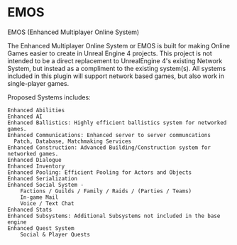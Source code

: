 # EMOS
EMOS (Enhanced Multiplayer Online System)

The Enhanced Multiplayer Online System or EMOS is built for making Online Games easier to create in Unreal Engine 4 projects. This project is not intended to be a direct replacement to UnrealEngine 4's existing Network System, but instead as a compliment to the existing system(s). All systems included in this plugin will support network based games, but also work in single-player games.

Proposed Systems includes:

    Enhanced Abilities
    Enhanced AI
    Enhanced Ballistics: Highly efficient ballistics system for networked games.    
    Enhanced Communications: Enhanced server to server communcations
      Patch, Database, Matchmaking Services      
    Enhanced Construction: Advanced Building/Construction system for networked games.
    Enhanced Dialogue
    Enhanced Inventory
    Enhanced Pooling: Efficient Pooling for Actors and Objects
    Enhanced Serialization
    Enhanced Social System -
        Factions / Guilds / Family / Raids / (Parties / Teams)
        In-game Mail
        Voice / Text Chat
    Enhanced Stats        
    Enhanced Subsystems: Additional Subsystems not included in the base engine
    Enhanced Quest System
        Social & Player Quests        
